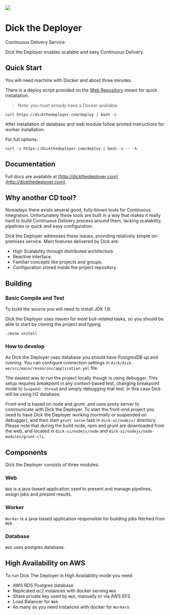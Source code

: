 [![][travis img]][travis]

# Dick the Deployer
Continuous Delivery Service

Dick the Deployer enables scalable and easy Continuous Delivery.

## Quick Start
You will need machine with Docker and about three minutes.

There is a deploy script provided on the [Web Repository](https://github.com/dick-the-deployer/dickthedeployer.com) meant
for quick installation.

> Note: you must already have a Docker available.

```
curl https://dickthedeployer.com/deploy | bash -s
```
After installation of database and web module follow printed instructions for worker installation.

For full options:

```
curl -s https://dickthedeployer.com/deploy | bash -s -- -h
```
## Documentation

Full docs are available at [http://dickthedeployer.com](http://dickthedeployer.com).

## Why another CD tool?

Nowadays there exists several good, fully-blown tools for Continuous Integration. Unfortunately these tools are built in a way that makes it really hard to build Continuous Delivery process around them, lacking scalability, pipelines or quick and easy configuration. 

Dick the Deployer addresses these issues, providing relatively simple on-premises service. Main features delivered by Dick are:

* High Scalability through distributed architecture.
* Reactive interface.
* Familiar concepts like projects and groups.
* Configuration stored inside the project repository.


## Building

### Basic Compile and Test

To build the source you will need to install JDK 1.8.

Dick the Deployer uses maven for most buil-related tasks, so you should be able to start by cloning the project and
typing

```
./mvnw install
```

### How to develop 

As Dick the Deployer uses database you should have PostgresDB up and running. You can configure connection settings
in `dick/dick-we/src/main/resources/application.yml` file. 

The easiest way to run the project locally though is using debugger. This setup requires breakpoint in any context-based test,
changing breakpoint mode to `Suspend: thread` and simply debugging that test. In this case Dick will be using H2 database.

Front-end is based on node and grunt, and uses proxy server to communicate with Dick the Deployer. To start 
the front-end project you need to have Dick the Deployer working (normally or suspended on debugger), and then start 
`grunt serve` task in `dick-ui/nodejs/` directory. Please note that during the build node, npm and grunt are downloaded 
from the web, and located in `dick-ui/nodejs/node` and `dick-ui/nodejs/node-modules/grunt-cli`.

## Components

Dick the Deployer consists of three modules:

### Web
`Web` is a java-based application used to present and manage pipelines, assign jobs and present results.

### Worker
`Worker` is a java-based application responsible for building jobs fetched from `Web`

### Database
`Web` uses postgres database.

## High Availability on AWS
To run Dick The Deployer in High Availability mode you need:
* AWS RDS Postgres database
* Replicated ec2 instances with docker serving `Web`
* Share private key used by `Web`, manually or via AWS EFS
* Load Balancer for `Web`
* As many as you need instances with docker for `Worker`s

[travis]:https://travis-ci.org/dick-the-deployer/dick
[travis img]:https://travis-ci.org/dick-the-deployer/dick.svg?branch=master
